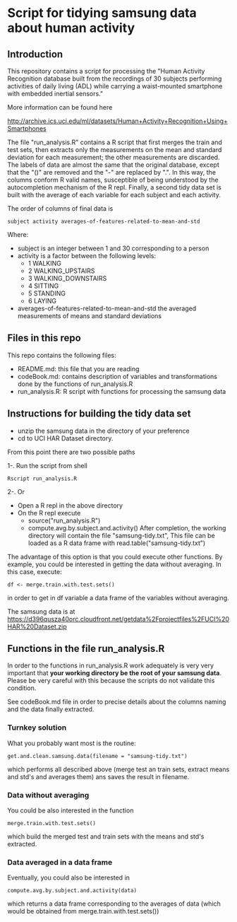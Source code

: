 # Script for tidying samsung data about human activity

## Introduction

This repository contains a script for processing the "Human Activity
Recognition database built from the recordings of 30 subjects performing
activities of daily living (ADL) while carrying a waist-mounted
smartphone with embedded inertial sensors."  

More information can be found here

http://archive.ics.uci.edu/ml/datasets/Human+Activity+Recognition+Using+Smartphones

The file "run_analysis.R" contains a R script that first merges the
train and test sets, then extracts only the measurements on the mean and
standard deviation for each measurement; the other measurements are
discarded. The labels of data are almost the same that the original database,
except that the "()" are removed and the "-" are replaced by ".". In
this way, the columns conform R valid names, susceptible of being
understood by the autocompletion mechanism of the R repl. Finally, a
second tidy data set is built with the average of each variable for each
subject and each activity.

The order of columns of final data is

    subject activity averages-of-features-related-to-mean-and-std

Where:

* subject is an integer between 1 and 30 corresponding to a person
* activity is a factor between the following levels:
  - 1 WALKING
  - 2 WALKING_UPSTAIRS
  - 3 WALKING_DOWNSTAIRS
  - 4 SITTING
  - 5 STANDING
  - 6 LAYING
* averages-of-features-related-to-mean-and-std the averaged measurements of means and standard deviations 

## Files in this repo

This repo contains the following files:

* README.md: this file that you are reading
* codeBook.md: contains description of variables and transformations
   done by the functions of run_analysis.R
* run_analysis.R: R script with functions for processing the samsung data

## Instructions for building the tidy data set

* unzip the samsung data in the directory of your preference
* cd to UCI HAR Dataset directory.

From this point there are two possible paths

1-. Run the script from shell

    Rscript run_analysis.R

2-. Or 
* Open a R repl in the above directory
* On the R repl execute
  - source("run_analysis.R")
  - compute.avg.by.subject.and.activity()
  After completion, the working directory will contain the file
  "samsung-tidy.txt", This file can be loaded as a R data frame with
   read.table("samsung-tidy.txt")

The advantage of this option is that you could execute other
functions. By example, you could be interested in getting the data
without averaging. In this case, execute:

	df <- merge.train.with.test.sets()

in order to get in df variable a data frame of the variables without
averaging. 


The samsung data is at https://d396qusza40orc.cloudfront.net/getdata%2Fprojectfiles%2FUCI%20HAR%20Dataset.zip 

## Functions in the file run_analysis.R

In order to the functions in run_analysis.R work adequately is very very
important that **your working directory be the root of your samsung
data**. Please be very careful with this because the scripts do not
validate this condition.

See codeBook.md file in order to precise details about the columns
naming and the data finally extracted. 

### Turnkey solution

What you probably want most is the routine:
	
	get.and.clean.samsung.data(filename = "samsung-tidy.txt")

which performs all described above (merge test an train sets, extract
means and std's and averages them) ans saves the result in filename.


### Data without averaging

You could be also interested in the function

    merge.train.with.test.sets()

which build the merged test and train sets with the means and std's
extracted.

### Data averaged in a data frame

Eventually, you could also be interested in

    compute.avg.by.subject.and.activity(data)

which returns a data frame corresponding to the averages of data (which
would be obtained from merge.train.with.test.sets())
